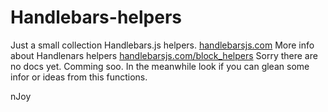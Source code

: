 # Handlebars-helpers

Just a small collection Handlebars.js helpers. [handlebarsjs.com](https://handlebarsjs.com)
More info about Handlenars helpers [handlebarsjs.com/block_helpers](https://handlebarsjs.com/block_helpers.html)
Sorry there are no docs yet. Comming soo. In the meanwhile look if you can glean some infor or ideas from this functions.

nJoy

